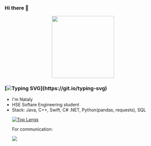 ### Hi there 👋

<div id="header" align="center">
  <img src="https://media.giphy.com/media/uzglgIsyY1Cgg/giphy.gif" width="200"/>
</div>

###  [![Typing SVG](https://readme-typing-svg.herokuapp.com?color=%2336BCF7&lines=About+me:)](https://git.io/typing-svg)
  <ul>
    <li> I'm Nataly
    <li>HSE Softare Engineering student</li>
    <li>Stack: Java, C++, Swift, C# .NET, Python(pandas, requests), SQL</li>
  


  [![Top Langs](https://github-readme-stats.vercel.app/api/top-langs/?username=nataiishaa&layout=compact)](https://github.com/anuraghazra/github-readme-stats)


For communication:
<div id="badges">
  <a href="https://t.me/nataishaa">
<img src=https://img.shields.io/badge/telegram-blue?logo=telegram&logoColor=white&style=for-the-badge/>
  
  
